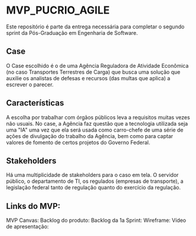 # MVP_PUCRIO_AGILE
Este repositório é parte da entrega necessária para completar o segundo sprint da Pós-Graduação em Engenharia de Software.

## Case
O Case escolhido é o de uma Agência Reguladora de Atividade Econômica (no caso Transportes Terrestres de Carga) que busca uma solução que auxilie os analistas de defesas e recursos (das multas que aplica) a escrever o parecer.

## Características
A escolha por trabalhar com órgãos públicos leva a requisitos muitas vezes não usuais. No case, a Agência faz questão que a tecnologia utilizada seja uma "IA" uma vez que ela será usada como carro-chefe de uma série de ações de divulgação do trabalho da Agência, bem como para captar valores de fomento de certos projetos do Governo Federal.

## Stakeholders
Há uma multiplicidade de stakeholders para o caso em tela. O servidor público, o departamento de TI, os regulados (empresas de transporte), a legislação federal tanto de regulação quanto do exercício da regulação.

## Links do MVP:
MVP Canvas:
Backlog do produto:
Backlog da 1a Sprint:
Wireframe:
Vídeo de apresentação:
